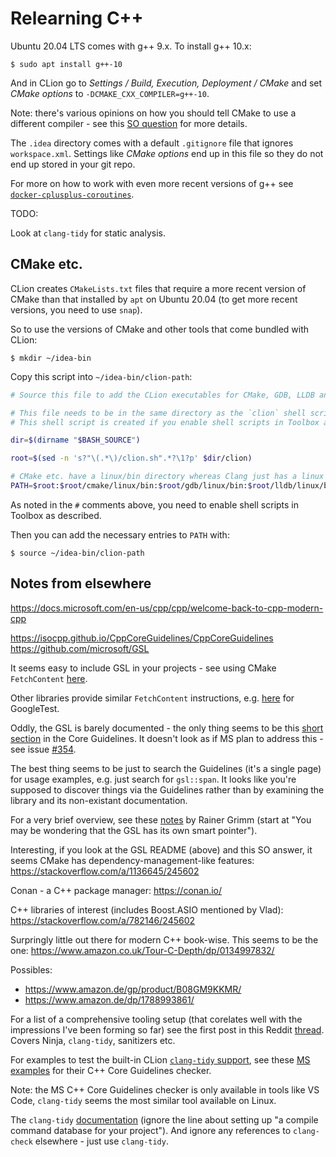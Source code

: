 Relearning C++
==============

Ubuntu 20.04 LTS comes with g++ 9.x. To install g++ 10.x:

    $ sudo apt install g++-10

And in CLion go to _Settings / Build, Execution, Deployment / CMake_ and set _CMake options_ to `-DCMAKE_CXX_COMPILER=g++-10`.

Note: there's various opinions on how you should tell CMake to use a different compiler - see this [SO question](https://stackoverflow.com/q/17275348/245602) for more details.

The `.idea` directory comes with a default `.gitignore` file that ignores `workspace.xml`. Settings like _CMake options_ end up in this file so they do not end up stored in your git repo.

For more on how to work with even more recent versions of g++ see [`docker-cplusplus-coroutines`](https://github.com/george-hawkins/docker-cplusplus-coroutines).

TODO:

Look at `clang-tidy` for static analysis.

CMake etc.
----------

CLion creates `CMakeLists.txt` files that require a more recent version of CMake than that installed by `apt` on Ubuntu 20.04 (to get more recent versions, you need to use `snap`).

So to use the versions of CMake and other tools that come bundled with CLion:

    $ mkdir ~/idea-bin

Copy this script into `~/idea-bin/clion-path`:

```bash
# Source this file to add the CLion executables for CMake, GDB, LLDB and Clang to your path.

# This file needs to be in the same directory as the `clion` shell script.
# This shell script is created if you enable shell scripts in Toolbox and specify e.g. `~/idea-bin` as the location for them.

dir=$(dirname "$BASH_SOURCE")

root=$(sed -n 's?"\(.*\)/clion.sh".*?\1?p' $dir/clion)

# CMake etc. have a linux/bin directory whereas Clang just has a linux directory.
PATH=$root:$root/cmake/linux/bin:$root/gdb/linux/bin:$root/lldb/linux/bin:$root/clang/linux:$PATH
```

As noted in the `#` comments above, you need to enable shell scripts in Toolbox as described.

Then you can add the necessary entries to `PATH` with:

    $ source ~/idea-bin/clion-path

Notes from elsewhere
--------------------

https://docs.microsoft.com/en-us/cpp/cpp/welcome-back-to-cpp-modern-cpp

https://isocpp.github.io/CppCoreGuidelines/CppCoreGuidelines
https://github.com/microsoft/GSL

It seems easy to include GSL in your projects - see using CMake `FetchContent` [here](https://github.com/microsoft/GSL#usage-in-cmake).

Other libraries provide similar `FetchContent` instructions, e.g. [here](https://google.github.io/googletest/quickstart-cmake.html) for GoogleTest.

Oddly, the GSL is barely documented - the only thing seems to be this [short section](https://isocpp.github.io/CppCoreGuidelines/CppCoreGuidelines#S-gsl) in the Core Guidelines. It doesn't look as if MS plan to address this - see issue [#354](https://github.com/microsoft/GSL/issues/354). 

The best thing seems to be just to search the Guidelines (it's a single page) for usage examples, e.g. just search for `gsl::span`. It looks like you're supposed to discover things via the Guidelines rather than by examining the library and its non-existant documentation.

For a very brief overview, see these [notes](http://www.modernescpp.com/index.php/c-core-guideline-the-guidelines-support-library) by Rainer Grimm (start at "You may be wondering that the GSL has its own smart pointer").

Interesting, if you look at the GSL README (above) and this SO answer, it seems CMake has dependency-management-like features:
https://stackoverflow.com/a/1136645/245602

Conan - a C++ package manager: https://conan.io/

C++ libraries of interest (includes Boost.ASIO mentioned by Vlad):
https://stackoverflow.com/a/782146/245602

Surpringly little out there for modern C++ book-wise. This seems to be the one:
https://www.amazon.co.uk/Tour-C-Depth/dp/0134997832/

Possibles:

* https://www.amazon.de/gp/product/B08GM9KKMR/
* https://www.amazon.de/dp/1788993861/

For a list of a comprehensive tooling setup (that corelates well with the impressions I've been forming so far) see the first post in this Reddit [thread](https://www.reddit.com/r/cpp/comments/af74l1/recommendations_for_setting_up_a_modern_c_dev/). Covers Ninja, `clang-tidy`, sanitizers etc.

For examples to test the built-in CLion [`clang-tidy` support](https://www.jetbrains.com/help/clion/clang-tidy-checks-support.html), see these [MS examples](https://docs.microsoft.com/en-us/cpp/code-quality/using-the-cpp-core-guidelines-checkers?view=msvc-160#examples) for their C++ Core Guidelines checker.

Note: the MS C++ Core Guidelines checker is only available in tools like VS Code, `clang-tidy` seems the most similar tool available on Linux.

The `clang-tidy` [documentation](https://clang.llvm.org/extra/clang-tidy/) (ignore the line about setting up "a compile command database for your project"). And ignore any references to `clang-check` elsewhere - just use `clang-tidy`.
